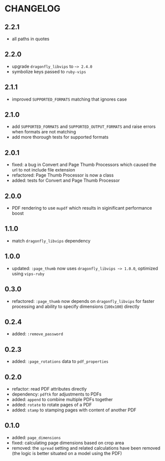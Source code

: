 # CHANGELOG

## 2.2.1

* all paths in quotes

## 2.2.0

* upgrade `dragonfly_libvips` to `~> 2.4.0`
* symbolize keys passed to `ruby-vips`

## 2.1.1

* improved `SUPPORTED_FORMATS` matching that ignores case

## 2.1.0

* add `SUPPORTED_FORMATS` and `SUPPORTED_OUTPUT_FORMATS` and raise errors when formats are not matching
* add more thorough tests for supported formats

## 2.0.1

* fixed: a bug in Convert and Page Thumb Processors which caused the url to not include file extension
* refactored: Page Thumb Processor is now a class
* added: tests for Convert and Page Thumb Processor

## 2.0.0

* PDF rendering to use `mupdf` which results in siginificant performance boost

## 1.1.0

* match `dragonfly_libvips` dependency

## 1.0.0

* updated: `:page_thumb` now uses `dragonfly_libvips ~> 1.0.0`, optimized using `vips-ruby`

## 0.3.0

* refactored: `:page_thumb` now depends on `dragonfly_libvips` for faster processing and ability to specify dimensions (`100x100`) directly

## 0.2.4

* added: `:remove_password`

## 0.2.3

* added: `:page_rotations` data to `pdf_properties`

## 0.2.0

* refactor: read PDF attributes directly
* dependency: `pdftk` for adjustments to PDFs
* added: `append` to combine multiple PDFs together
* added: `rotate` to rotate pages of a PDF
* added: `stamp` to stamping pages with content of another PDF

## 0.1.0

* added: `page_dimensions`
* fixed: calculating page dimensions based on crop area
* removed: the `spread` setting and related calculations have been removed (the logic is better situated on a model using the PDF)
